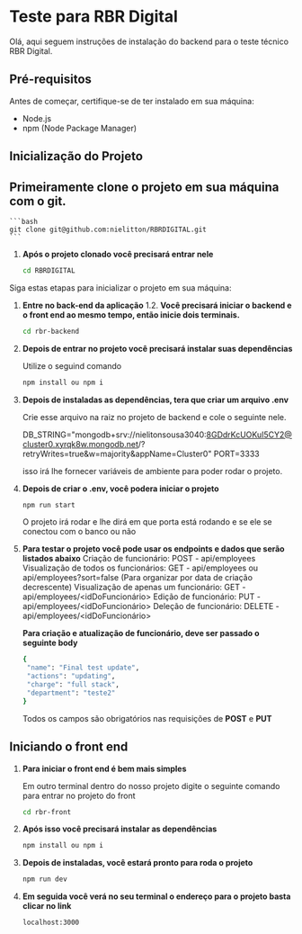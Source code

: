 # Teste para RBR Digital

Olá, aqui seguem instruções de instalação do backend para o teste técnico RBR Digital.

## Pré-requisitos

Antes de começar, certifique-se de ter instalado em sua máquina:

- Node.js
- npm (Node Package Manager)

## Inicialização do Projeto

## Primeiramente clone o projeto em sua máquina com o git.

    ```bash
    git clone git@github.com:nielitton/RBRDIGITAL.git
    ```

1. **Após o projeto clonado você precisará entrar nele**

    ```bash
    cd RBRDIGITAL
    ```

Siga estas etapas para inicializar o projeto em sua máquina:

1. **Entre no back-end da aplicação**
    1.2. **Você precisará iniciar o backend e o front end ao mesmo tempo, então inicie dois terminais.**

    ```bash
    cd rbr-backend
    ```
2. **Depois de entrar no projeto você precisará instalar suas dependências**

    Utilize o seguind comando

    ```bash
    npm install ou npm i
    ```

3. **Depois de instaladas as dependências, tera que criar um arquivo .env**

    Crie esse arquivo na raiz no projeto de backend e cole o seguinte nele.
    
    DB_STRING="mongodb+srv://nielitonsousa3040:8GDdrKcUOKuI5CY2@cluster0.xyrqk8w.mongodb.net/?retryWrites=true&w=majority&appName=Cluster0"
PORT=3333

    isso irá lhe fornecer variáveis de ambiente para poder rodar o projeto.

4. **Depois de criar o .env, você podera iniciar o projeto**

    ```bash
    npm run start
    ```

    O projeto irá rodar e lhe dirá em que porta está rodando e se ele se conectou com o banco ou não


6. **Para testar o projeto você pode usar os endpoints e dados que serão listados abaixo**
   Criação de funcionário: POST - api/employees
   Visualização de todos os funcionários: GET - api/employees ou api/employees?sort=false (Para organizar por data de criação decrescente)
   Visualização de apenas um funcionário: GET - api/employees/<idDoFuncionário>
   Edição de funcionário: PUT - api/employees/<idDoFuncionário>
   Deleção de funcionário: DELETE - api/employees/<idDoFuncionário>

   **Para criação e atualização de funcionário, deve ser passado o seguinte body**
   ```bash
   {
    "name": "Final test update",
    "actions": "updating",
    "charge": "full stack",
    "department": "teste2"
   }
   ```

   Todos os campos são obrigatórios nas requisições de **POST** e **PUT**

## Iniciando o front end

1. **Para iniciar o front end é bem mais simples**

    Em outro terminal dentro do nosso projeto digite o seguinte comando para entrar no projeto do front

    ```bash
    cd rbr-front
    ```

2. **Após isso você precisará instalar as dependências**

    ```bash
    npm install ou npm i
    ```

3. **Depois de instaladas, você estará pronto para roda o projeto**

    ```bash
    npm run dev
    ```

4. **Em seguida você verá no seu terminal o endereço para o projeto basta clicar no link**

    ```bash
    localhost:3000
    ```